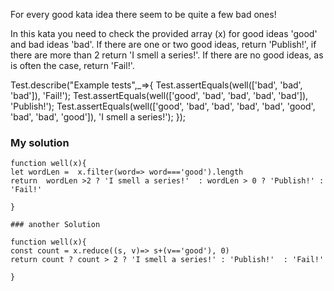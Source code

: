 For every good kata idea there seem to be quite a few bad ones!

In this kata you need to check the provided array (x) for good ideas 'good' and bad ideas 'bad'. If there are one or two good ideas, return 'Publish!', if there are more than 2 return 'I smell a series!'. If there are no good ideas, as is often the case, return 'Fail!'.


Test.describe("Example tests",_=>{
Test.assertEquals(well(['bad', 'bad', 'bad']), 'Fail!');
Test.assertEquals(well(['good', 'bad', 'bad', 'bad', 'bad']), 'Publish!');
Test.assertEquals(well(['good', 'bad', 'bad', 'bad', 'bad', 'good', 'bad', 'bad', 'good']), 'I smell a series!');
});


### My solution 
```
function well(x){
let wordLen =  x.filter(word=> word==='good').length 
return  wordLen >2 ? 'I smell a series!'  : wordLen > 0 ? 'Publish!' : 'Fail!' 

}

```

```
### another Solution 

function well(x){
const count = x.reduce((s, v)=> s+(v=='good'), 0)
return count ? count > 2 ? 'I smell a series!' : 'Publish!'  : 'Fail!'

}

```
